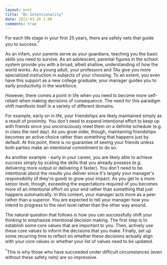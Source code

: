 ```yaml
---
layout: post
title: "On Intentionality"
date: 2022-03-26 1:00
comments: true
---
```


For each life stage in your first 25 years, there are safety nets that guide you to success.<sup>*</sup>

As an infant, your parents serve as your guardians, teaching you the basic skills you need to survive. As an adolescent, parental figures in the school system provide you with a broad, albeit shallow, understanding of how the world works. As a young adult, your professors and TAs give you more specialized instruction in subjects of your choosing. To an extent, you even have this support as a new college graduate; your manager guides you to early productivity in the workforce.

However, there comes a point in life when you need to become more self-reliant when making decisions of consequence. The need for this paradigm shift manifests itself in a variety of different domains. 

For example, early on in life, your friendships are likely maintained simply as a result of proximity. You don't need to expend intentional effort to keep up with friends since you unconsciously meet them on a definite schedule (e.g. in class the next day). As you grow older, though, maintaining friendships becomes an active choice rather than something that happens just by default. At this point, there is no guarantee of seeing your friends unless both parties make an intentional commitment to do so. 

As another example - early in your career, you are likely able to achieve success simply by scaling the skills that you already possess (e.g. delivering more output or delivering it faster). You don't need to be intentional about the results you deliver since it's largely your manager's responsibility (if they're good) to grow your impact. As you get to a more senior level, though, exceeding the expectations required of you becomes more of an intentional effort on your end rather than something that just happens automatically. In this context, your manager acts more as a peer rather than a superior. You are expected to tell your manager how you intend to progress to the next level rather than the other way around. 

The natural question that follows is how you can successfully shift your thinking to emphasize intentional decision making. The first step is to establish some core values that are important to you. Then, actively use these core values to inform the decisions that you make. Finally, set up some recurring time to reflect on whether these decisions actually align with your core values or whether your list of values need to be updated. 

<sup>*</sup>This is why those who have succeeded under difficult circumstances (even without these safety nets) are so impressive. 
